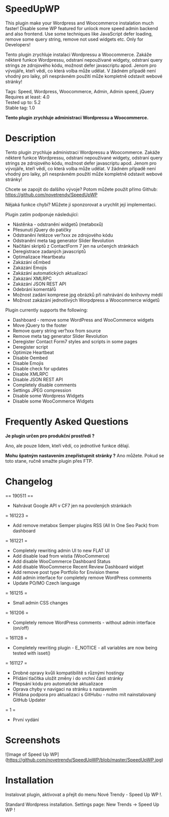 # SpeedUpWP
This plugin make your Wordpress and Woocommerce instalation much faster! Disable some WP featured for unlock more speed admin backend and also frontend. Use some techniques like JavaScript defer loading, remove some query string, remove not used widgets etc. Only for Developers!

Tento plugin zrychluje instalaci Wordpressu a Woocommerce. Zakáže některé funkce Wordpressu, odstraní nepoužívané widgety, odstraní query strings ze zdrojového kódu, možnost defer javascriptu apod. Jenom pro vývojáře, kteří vědí, co která volba může udělat. V žádném případě není vhodný pro laiky, při nesprávném použití může kompletně odstavit webové stránky! 


Tags: Speed, Wordpress, Woocommerce, Admin, Admin speed, jQuery<br />
Requires at least: 4.0<br />
Tested up to: 5.2<br />
Stable tag: 1.0<br />

**Tento plugin zrychluje administraci Wordpressu a Woocommerce.**

# Description

Tento plugin zrychluje administraci Wordpressu a Woocommerce. Zakáže některé funkce Wordpressu, odstraní nepoužívané widgety, odstraní query strings ze zdrojového kódu, možnost defer javascriptu apod.
Jenom pro vývojáře, kteří vědí, co která volba může udělat. V žádném případě není vhodný pro laiky, při nesprávném použití může kompletně odstavit webové stránky!

Chcete se zapojit do dalšího vývoje?
Potom můžete použít přímo Github: https://github.com/novetrendy/SpeedUpWP

Nějaká funkce chybí?
Můžete ji sponzorovat a urychlit její implementaci.

Plugin zatím podporuje následující:

* Nástěnka - odstranění widgetů (metaboxů)
* Přesunutí jQuery do patičky
* Odstranění řetězce ver?xxx ze zdrojového kódu
* Odstranění meta tag generator Slider Revolution
* Načítání skriptů z ContactForm 7 jen na určených stránkách
* Deregistrace zadaných javascriptů
* Optimalizace Heartbeatu
* Zakázání oEmbed
* Zakázání Emojis
* Zakázání automatických aktualizací
* Zakázání XMLRPC
* Zakázání JSON REST API
* Odebrání komentářů
* Možnost zadání komprese jpg obrázků při nahrávání do knihovny médií
* Možnost zakázání jednotlivých Worpdpress a Woocommerce widgetů

Plugin currently supports the following:

* Dashboard - remove some WordPress and WooCommerce widgets
* Move jQuery to the footer
* Remove query string ver?xxx from source 
* Remove meta tag generator Slider Revolution 
* Deregister Contact Form7 styles and scripts in some pages
* Deregister script
* Optimize Heartbeat 
* Disable Oembed
* Disable Emojis
* Disable check for updates
* Disable XMLRPC
* Disable JSON REST API
* Completely disable comments
* Settings JPEG compression
* Disable some Wordpress Widgets
* Disable some WooCommerce Widgets


# Frequently Asked Questions

**Je plugin určen pro produkční prostředí ?**

Ano, ale pouze lidem, kteří vědí, co jednotlivé funkce dělají.

**Mohu špatným nastavením znepřístupnit stránky ?**
Ano můžete. Pokud se toto stane, ručně smažte plugin přes FTP.

# Changelog
== 190511 ==
* Nahrávat Google API v CF7 jen na povolených stránkách

= 161223 =
* Add remove metabox Semper plugins RSS (All In One Seo Pack) from dashboard

= 161221 =
* Completely rewriting admin UI to new FLAT UI
* Add disable load from wistia (WooCommerce)
* Add disable WooCommerce Dashboard Status
* Add disable WooCommerce Recent Review Dashboard widget
* Add remove post type Portfolio for Envision theme
* Add admin interface for completely remove WordPress comments
* Update PO/MO Czech language

= 161215 =
* Small admin CSS changes

= 161206 =
* Completely remove WordPress comments - without admin interface (on/off) 

= 161128 =
* Completely rewriting plugin - E_NOTICE - all variables are now being tested with isset()

= 161127 =
* Drobné opravy kvůli kompatibilitě s různými hostingy
* Přidání tlačítka uložit změny i do vrchní části stránky
* Přepsání kódu pro automatické aktualizace
* Oprava chyby v navigaci na stránku s nastavením
* Přidána podpora pro aktualizaci s GitHubu - nutno mít nainstalovaný GitHub Updater

= 1 =
* První vydání


# Screenshots

![Image of Speed Up WP] (https://github.com/novetrendy/SpeedUpWP/blob/master/SpeedUpWP.jpg)

# Installation

Instalovat plugin, aktivovat a přejít do menu Nové Trendy - Speed Up WP !.

Standard Wordpress installation. Settings page: New Trends -> Speed Up WP !
